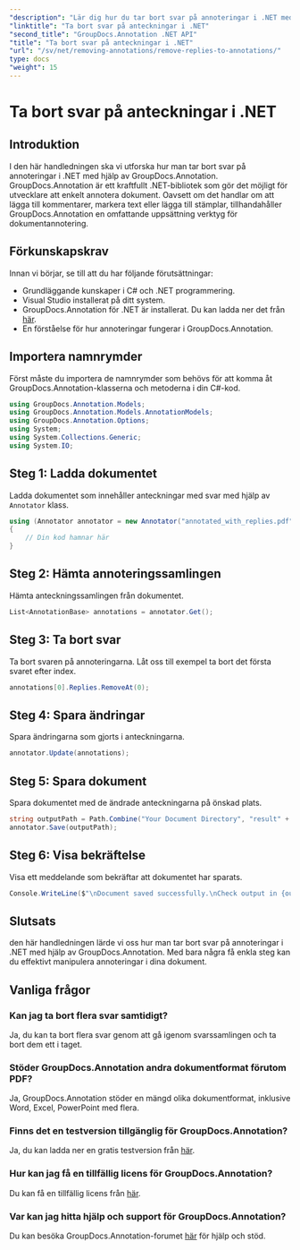```yaml
---
"description": "Lär dig hur du tar bort svar på annoteringar i .NET med GroupDocs.Annotation. Steg-för-steg-guide med kodexempel."
"linktitle": "Ta bort svar på anteckningar i .NET"
"second_title": "GroupDocs.Annotation .NET API"
"title": "Ta bort svar på anteckningar i .NET"
"url": "/sv/net/removing-annotations/remove-replies-to-annotations/"
type: docs
"weight": 15
---
```


# Ta bort svar på anteckningar i .NET

## Introduktion
I den här handledningen ska vi utforska hur man tar bort svar på annoteringar i .NET med hjälp av GroupDocs.Annotation. GroupDocs.Annotation är ett kraftfullt .NET-bibliotek som gör det möjligt för utvecklare att enkelt annotera dokument. Oavsett om det handlar om att lägga till kommentarer, markera text eller lägga till stämplar, tillhandahåller GroupDocs.Annotation en omfattande uppsättning verktyg för dokumentannotering.
## Förkunskapskrav
Innan vi börjar, se till att du har följande förutsättningar:
- Grundläggande kunskaper i C# och .NET programmering.
- Visual Studio installerat på ditt system.
- GroupDocs.Annotation för .NET är installerat. Du kan ladda ner det från [här](https://releases.groupdocs.com/annotation/net/).
- En förståelse för hur annoteringar fungerar i GroupDocs.Annotation.

## Importera namnrymder
Först måste du importera de namnrymder som behövs för att komma åt GroupDocs.Annotation-klasserna och metoderna i din C#-kod.
```csharp
using GroupDocs.Annotation.Models;
using GroupDocs.Annotation.Models.AnnotationModels;
using GroupDocs.Annotation.Options;
using System;
using System.Collections.Generic;
using System.IO;
```
## Steg 1: Ladda dokumentet
Ladda dokumentet som innehåller anteckningar med svar med hjälp av `Annotator` klass.
```csharp
using (Annotator annotator = new Annotator("annotated_with_replies.pdf"))
{
    // Din kod hamnar här
}
```
## Steg 2: Hämta annoteringssamlingen
Hämta anteckningssamlingen från dokumentet.
```csharp
List<AnnotationBase> annotations = annotator.Get();
```
## Steg 3: Ta bort svar
Ta bort svaren på annoteringarna. Låt oss till exempel ta bort det första svaret efter index.
```csharp
annotations[0].Replies.RemoveAt(0);
```
## Steg 4: Spara ändringar
Spara ändringarna som gjorts i anteckningarna.
```csharp
annotator.Update(annotations);
```
## Steg 5: Spara dokument
Spara dokumentet med de ändrade anteckningarna på önskad plats.
```csharp
string outputPath = Path.Combine("Your Document Directory", "result" + Path.GetExtension("input.pdf"));
annotator.Save(outputPath);
```
## Steg 6: Visa bekräftelse
Visa ett meddelande som bekräftar att dokumentet har sparats.
```csharp
Console.WriteLine($"\nDocument saved successfully.\nCheck output in {outputPath}.");
```

## Slutsats
den här handledningen lärde vi oss hur man tar bort svar på annoteringar i .NET med hjälp av GroupDocs.Annotation. Med bara några få enkla steg kan du effektivt manipulera annoteringar i dina dokument.
## Vanliga frågor
### Kan jag ta bort flera svar samtidigt?
Ja, du kan ta bort flera svar genom att gå igenom svarssamlingen och ta bort dem ett i taget.
### Stöder GroupDocs.Annotation andra dokumentformat förutom PDF?
Ja, GroupDocs.Annotation stöder en mängd olika dokumentformat, inklusive Word, Excel, PowerPoint med flera.
### Finns det en testversion tillgänglig för GroupDocs.Annotation?
Ja, du kan ladda ner en gratis testversion från [här](https://releases.groupdocs.com/).
### Hur kan jag få en tillfällig licens för GroupDocs.Annotation?
Du kan få en tillfällig licens från [här](https://purchase.groupdocs.com/temporary-license/).
### Var kan jag hitta hjälp och support för GroupDocs.Annotation?
Du kan besöka GroupDocs.Annotation-forumet [här](https://forum.groupdocs.com/c/annotation/10) för hjälp och stöd.